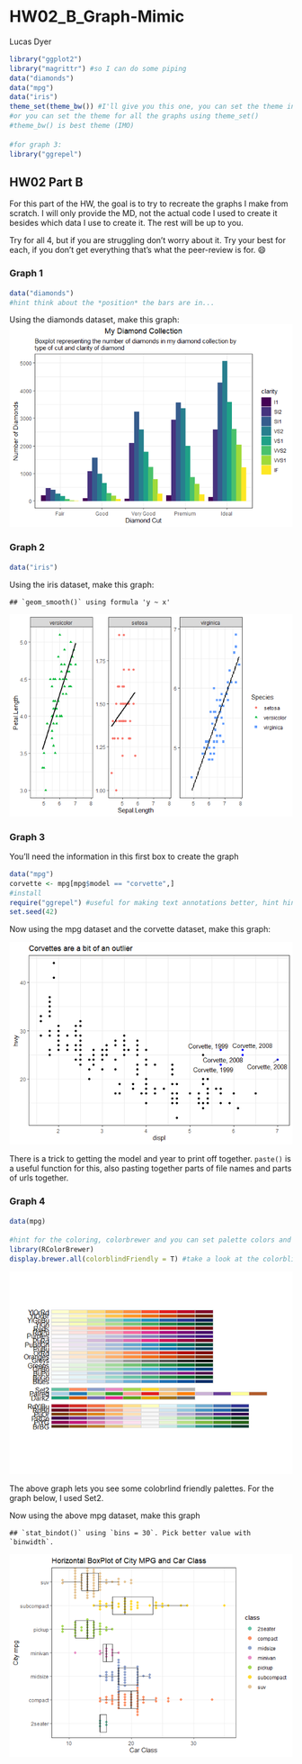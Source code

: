 HW02\_B\_Graph-Mimic
================
Lucas Dyer

``` r
library("ggplot2")
library("magrittr") #so I can do some piping
data("diamonds")
data("mpg")
data("iris")
theme_set(theme_bw()) #I'll give you this one, you can set the theme individually for graphs
#or you can set the theme for all the graphs using theme_set()
#theme_bw() is best theme (IMO)

#for graph 3:
library("ggrepel")
```

## HW02 Part B

For this part of the HW, the goal is to try to recreate the graphs I
make from scratch. I will only provide the MD, not the actual code I
used to create it besides which data I use to create it. The rest will
be up to you.

Try for all 4, but if you are struggling don’t worry about it. Try your
best for each, if you don’t get everything that’s what the peer-review
is for. :smile:

### Graph 1

``` r
data("diamonds")
#hint think about the *position* the bars are in...
```

Using the diamonds dataset, make this graph:
![](HW02_B_Mimic_starter_files/figure-gfm/graph1%20code-1.png)<!-- -->

### Graph 2

``` r
data("iris")
```

Using the iris dataset, make this graph:

    ## `geom_smooth()` using formula 'y ~ x'

![](HW02_B_Mimic_starter_files/figure-gfm/graph%202%20code-1.png)<!-- -->

### Graph 3

You’ll need the information in this first box to create the graph

``` r
data("mpg")
corvette <- mpg[mpg$model == "corvette",]
#install
require("ggrepel") #useful for making text annotations better, hint hint
set.seed(42)
```

Now using the mpg dataset and the corvette dataset, make this graph:

![](HW02_B_Mimic_starter_files/figure-gfm/graoh%203%20code-1.png)<!-- -->

There is a trick to getting the model and year to print off together.
`paste()` is a useful function for this, also pasting together parts of
file names and parts of urls together.

### Graph 4

``` r
data(mpg)

#hint for the coloring, colorbrewer and you can set palette colors and make your graphs colorblind friendly
library(RColorBrewer)
display.brewer.all(colorblindFriendly = T) #take a look at the colorblindfriendly options
```

![](HW02_B_Mimic_starter_files/figure-gfm/unnamed-chunk-4-1.png)<!-- -->

The above graph lets you see some colobrlind friendly palettes. For the
graph below, I used Set2.

Now using the above mpg dataset, make this graph

    ## `stat_bindot()` using `bins = 30`. Pick better value with `binwidth`.

![](HW02_B_Mimic_starter_files/figure-gfm/graph%204%20code-1.png)<!-- -->

